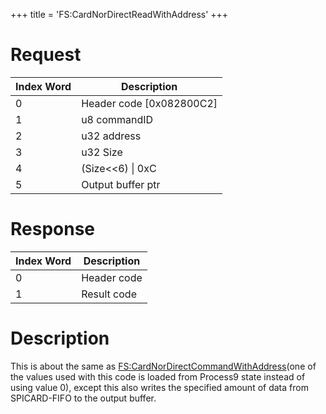 +++
title = 'FS:CardNorDirectReadWithAddress'
+++

# Request

| Index Word | Description                |
|------------|----------------------------|
| 0          | Header code \[0x082800C2\] |
| 1          | u8 commandID               |
| 2          | u32 address                |
| 3          | u32 Size                   |
| 4          | (Size\<\<6) \| 0xC         |
| 5          | Output buffer ptr          |

# Response

| Index Word | Description |
|------------|-------------|
| 0          | Header code |
| 1          | Result code |

# Description

This is about the same as
[FS:CardNorDirectCommandWithAddress](FS:CardNorDirectCommandWithAddress "wikilink")(one
of the values used with this code is loaded from Process9 state instead
of using value 0), except this also writes the specified amount of data
from SPICARD-FIFO to the output buffer.